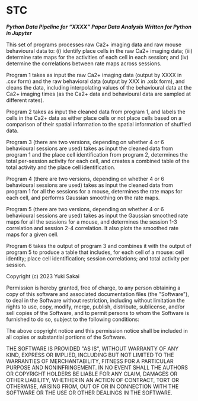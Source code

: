 # STC
***Python Data Pipeline for “XXXX” Paper Data Analysis***
***Written for Python in Jupyter*** 


This set of programs processes raw Ca2+ imaging data and raw mouse behavioural data to: (i) identify place cells in the raw Ca2+ imaging data; (iii) determine rate maps for the activities of each cell in each session; and (iv) determine the correlations between rate maps across sessions. 

Program 1 takes as input the raw Ca2+ imaging data (output by XXXX in .csv form) and the raw behavioral data (output by XXX in .xslx form), and cleans the data, including interpolating values of the behavioural data at the Ca2+ imaging times (as the Ca2+ data and behavioural data are sampled at different rates).

Program 2 takes as input the cleaned data from program 1, and labels the cells in the Ca2+ data as either place cells or not place cells based on a comparison of their spatial information to the spatial information of shuffled data. 

Program 3 (there are two versions, depending on whether 4 or 6 behavioural sessions are used) takes as input the cleaned data from program 1 and the place cell identification from program 2, determines the total per-session activity for each cell, and creates a combined table of the total activity and the place cell identification. 

Program 4 (there are two versions, depending on whether 4 or 6 behavioural sessions are used) takes as input the cleaned data from program 1 for all the sessions for a mouse, determines the rate maps for each cell, and performs Gaussian smoothing on the rate maps.  

Program 5 (there are two versions, depending on whether 4 or 6 behavioural sessions are used) takes as input the Gaussian smoothed rate maps for all the sessions for a mouse, and determines the session 1-3 correlation and session 2-4 correlation. It also plots the smoothed rate maps for a given cell.

Program 6 takes the output of program 3 and combines it with the output of program 5 to produce a table that includes, for each cell of a mouse: cell identity; place cell identification; session correlations; and total activity per session.   

  Copyright (c) 2023 Yuki Sakai

Permission is hereby granted, free of charge, to any person obtaining a copy of this software and associated documentation files (the "Software"), to deal in the Software without restriction, including without limitation the rights to use, copy, modify, merge, publish, distribute, sublicense, and/or sell copies of the Software, and to permit persons to whom the Software is furnished to do so, subject to the following conditions:

The above copyright notice and this permission notice shall be included in all copies or substantial portions of the Software.

THE SOFTWARE IS PROVIDED "AS IS", WITHOUT WARRANTY OF ANY KIND, EXPRESS OR IMPLIED, INCLUDING BUT NOT LIMITED TO THE WARRANTIES OF MERCHANTABILITY, FITNESS FOR A PARTICULAR PURPOSE AND NONINFRINGEMENT. IN NO EVENT SHALL THE AUTHORS OR COPYRIGHT HOLDERS BE LIABLE FOR ANY CLAIM, DAMAGES OR OTHER LIABILITY, WHETHER IN AN ACTION OF CONTRACT, TORT OR OTHERWISE, ARISING FROM, OUT OF OR IN CONNECTION WITH THE SOFTWARE OR THE USE OR OTHER DEALINGS IN THE SOFTWARE.
